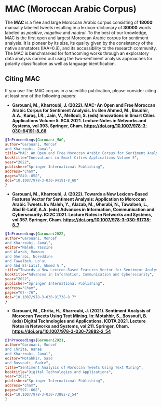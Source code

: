 # MAC (Moroccan Arabic Corpus)
The **MAC** is a free and large Moroccan Arabic corpus consisting of **18000** manually labeled tweets resulting in a lexicon-dictionary of **30000** words labeled as *positive, negative* and *neutral*. To the best of our knowledge, MAC is the first open and largest Moroccan Arabic corpus for sentiment analysis. It is pioneer by its size, its quality given by the consistency of the native annotators (IAA=0.9), and its accessibility to the research community. The MAC is benchmarked for forthcoming works through an exploratory data analysis carried out using the two-sentiment analysis approaches for polarity classification as well as language identification.

## Citing MAC

If you use The MAC corpus in a scientific publication, please consider citing at least one of the following papers:

* **Garouani, M., Kharroubi, J. (2022). MAC: An Open and Free Moroccan Arabic Corpus for Sentiment Analysis. In: Ben Ahmed, M., Boudhir, A.A., Karaș, İ.R., Jain, V., Mellouli, S. (eds) Innovations in Smart Cities Applications Volume 5. SCA 2021. Lecture Notes in Networks and Systems, vol 393. Springer, Cham. https://doi.org/10.1007/978-3-030-94191-8_68**

```bibtex
@InProceedings{Garouani_MAC,
author="Garouani, Moncef
and Kharroubi, Jamal",
title="MAC: An Open and Free Moroccan Arabic Corpus for Sentiment Analysis",
booktitle="Innovations in Smart Cities Applications Volume 5",
year="2022",
publisher="Springer International Publishing",
address="Cham",
pages="849--858",
doi="10.1007/978-3-030-94191-8_68"
}
```

* **Garouani, M., Kharroubi, J. (2022). Towards a New Lexicon-Based Features Vector for Sentiment Analysis: Application to Moroccan Arabic Tweets. In: Maleh, Y., Alazab, M., Gherabi, N., Tawalbeh, L., Abd El-Latif, A.A. (eds) Advances in Information, Communication and Cybersecurity. ICI2C 2021. Lecture Notes in Networks and Systems, vol 357. Springer, Cham. https://doi.org/10.1007/978-3-030-91738-8_7**

```bibtex
@InProceedings{Garouani2022,
author="Garouani, Moncef
and Kharroubi, Jamal",
editor="Maleh, Yassine
and Alazab, Mamoun
and Gherabi, Noreddine
and Tawalbeh, Lo'ai
and Abd El-Latif, Ahmed A.",
title="Towards a New Lexicon-Based Features Vector for Sentiment Analysis: Application to Moroccan Arabic Tweets",
booktitle="Advances in Information, Communication and Cybersecurity",
year="2022",
publisher="Springer International Publishing",
address="Cham",
pages="67--76",
doi="10.1007/978-3-030-91738-8_7"
}

```

* **Garouani, M., Chrita, H., Kharroubi, J. (2021). Sentiment Analysis of Moroccan Tweets Using Text Mining. In: Motahhir, S., Bossoufi, B. (eds) Digital Technologies and Applications. ICDTA 2021. Lecture Notes in Networks and Systems, vol 211. Springer, Cham. https://doi.org/10.1007/978-3-030-73882-2_54**

```bibtex
@InProceedings{Garouani2021,
author="Garouani, Moncef
and Chrita, Hanae
and Kharroubi, Jamal",
editor="Motahhir, Saad
and Bossoufi, Badre",
title="Sentiment Analysis of Moroccan Tweets Using Text Mining",
booktitle="Digital Technologies and Applications",
year="2021",
publisher="Springer International Publishing",
address="Cham",
pages="597--608",
doi="10.1007/978-3-030-73882-2_54"
}

```
